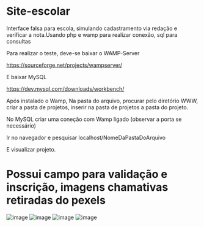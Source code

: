 # Site-escolar
Interface falsa para escola, simulando cadastramento via redação e verificar a nota.Usando php e wamp para realizar conexão, sql para consultas

Para realizar o teste, deve-se baixar o WAMP-Server

https://sourceforge.net/projects/wampserver/

E baixar MySQL 

https://dev.mysql.com/downloads/workbench/

Após instalado o Wamp, Na pasta do arquivo, procurar pelo diretório WWW, criar a pasta de projetos, inserir na pasta de projetos a pasta do projeto.

No MySQL criar uma coneção com Wamp ligado (observar a porta se necessário)

Ir no navegador e pesquisar localhost/NomeDaPastaDoArquivo

E visualizar projeto.

<h1>Possui campo para validação e inscrição, imagens chamativas retiradas do pexels</h1>



![image](https://user-images.githubusercontent.com/89746470/210278886-adfd4b9b-ec4b-449f-8284-5effedbb753d.png)
![image](https://user-images.githubusercontent.com/89746470/210278923-65568f0a-acfc-4791-b13a-439debd9d549.png)
![image](https://user-images.githubusercontent.com/89746470/210278937-bb3e871c-63a6-4ef1-a5d4-749cf3069fdb.png)
![image](https://user-images.githubusercontent.com/89746470/210279191-273aafd5-e767-4d7a-805d-8ee2f3c653a1.png)
